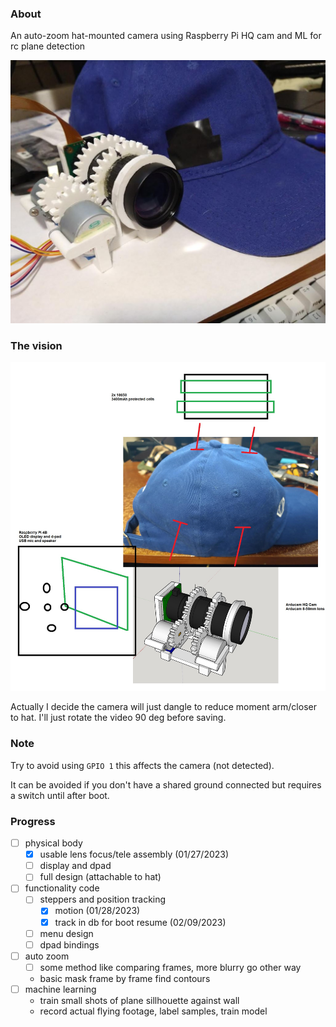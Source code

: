 ### About

An auto-zoom hat-mounted camera using Raspberry Pi HQ cam and ML for rc plane detection

<img src="./devlog/images/ml-hat-cam.JPG"/>

### The vision

<img src="./devlog/images/layout.jpg"/>

Actually I decide the camera will just dangle to reduce moment arm/closer to hat. I'll just rotate the video 90 deg before saving.

### Note

Try to avoid using `GPIO 1` this affects the camera (not detected).

It can be avoided if you don't have a shared ground connected but requires a switch until after boot.

### Progress
- [ ] physical body
  - [x] usable lens focus/tele assembly (01/27/2023)
  - [ ] display and dpad
  - [ ] full design (attachable to hat)
- [ ] functionality code
  - [ ] steppers and position tracking
    - [x] motion (01/28/2023)
    - [x] track in db for boot resume (02/09/2023)
  - [ ] menu design
  - [ ] dpad bindings
- [ ] auto zoom
  - [ ] some method like comparing frames, more blurry go other way
  - basic mask frame by frame find contours
- [ ] machine learning
  - train small shots of plane sillhouette against wall
  - record actual flying footage, label samples, train model
